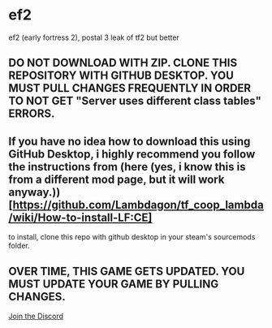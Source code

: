 # ef2
ef2 (early fortress 2), postal 3 leak of tf2 but better

## DO NOT DOWNLOAD WITH ZIP. CLONE THIS REPOSITORY WITH GITHUB DESKTOP. YOU MUST PULL CHANGES FREQUENTLY IN ORDER TO NOT GET "Server uses different class tables" ERRORS.
## If you have no idea how to download this using GitHub Desktop, i highly recommend you follow the instructions from (here (yes, i know this is from a different mod page, but it will work anyway.))[https://github.com/Lambdagon/tf_coop_lambda/wiki/How-to-install-LF:CE]
to install, clone this repo with github desktop in your steam's sourcemods folder.

## OVER TIME, THIS GAME GETS UPDATED. YOU MUST UPDATE YOUR GAME BY PULLING CHANGES.

[Join the Discord](https://discord.gg/SE8rhCmENV)
